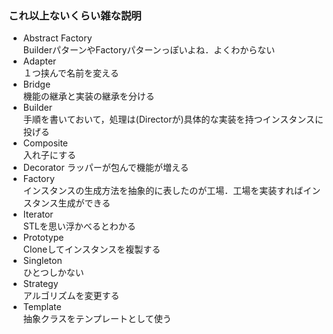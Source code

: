 ### これ以上ないくらい雑な説明
- Abstract Factory  
BuilderパターンやFactoryパターンっぽいよね．よくわからない
- Adapter  
１つ挟んで名前を変える
- Bridge  
機能の継承と実装の継承を分ける
- Builder  
手順を書いておいて，処理は(Directorが)具体的な実装を持つインスタンスに投げる
- Composite  
入れ子にする
- Decorator
ラッパーが包んで機能が増える
- Factory  
インスタンスの生成方法を抽象的に表したのが工場．工場を実装すればインスタンス生成ができる
- Iterator  
STLを思い浮かべるとわかる
- Prototype  
Cloneしてインスタンスを複製する
- Singleton  
ひとつしかない
- Strategy  
アルゴリズムを変更する
- Template  
抽象クラスをテンプレートとして使う
